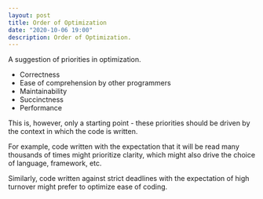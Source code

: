 ```yaml
---
layout: post
title: Order of Optimization
date: "2020-10-06 19:00"
description: Order of Optimization.
---
```


A suggestion of priorities in optimization.

- Correctness
- Ease of comprehension by other programmers
- Maintainability
- Succinctness
- Performance

This is, however, only a starting point - these priorities should be driven by the context in which the code is written.

For example, code written with the expectation that it will be read many thousands of times might prioritize clarity, which might also drive the choice of language, framework, etc.

Similarly, code written against strict deadlines with the expectation of high turnover might prefer to optimize ease of coding.
